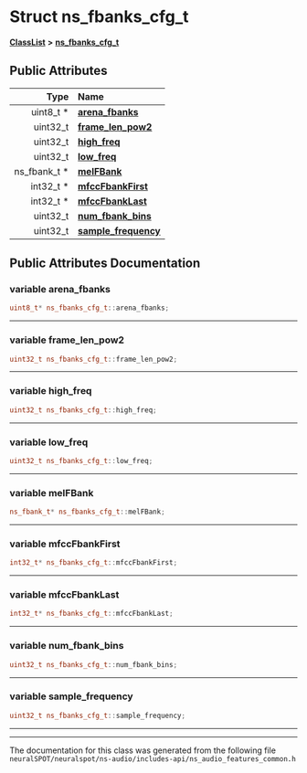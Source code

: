 

# Struct ns\_fbanks\_cfg\_t



[**ClassList**](annotated.md) **>** [**ns\_fbanks\_cfg\_t**](structns__fbanks__cfg__t.md)


























## Public Attributes

| Type | Name |
| ---: | :--- |
|  uint8\_t \* | [**arena\_fbanks**](#variable-arena_fbanks)  <br> |
|  uint32\_t | [**frame\_len\_pow2**](#variable-frame_len_pow2)  <br> |
|  uint32\_t | [**high\_freq**](#variable-high_freq)  <br> |
|  uint32\_t | [**low\_freq**](#variable-low_freq)  <br> |
|  ns\_fbank\_t \* | [**melFBank**](#variable-melfbank)  <br> |
|  int32\_t \* | [**mfccFbankFirst**](#variable-mfccfbankfirst)  <br> |
|  int32\_t \* | [**mfccFbankLast**](#variable-mfccfbanklast)  <br> |
|  uint32\_t | [**num\_fbank\_bins**](#variable-num_fbank_bins)  <br> |
|  uint32\_t | [**sample\_frequency**](#variable-sample_frequency)  <br> |












































## Public Attributes Documentation




### variable arena\_fbanks 

```C++
uint8_t* ns_fbanks_cfg_t::arena_fbanks;
```




<hr>



### variable frame\_len\_pow2 

```C++
uint32_t ns_fbanks_cfg_t::frame_len_pow2;
```




<hr>



### variable high\_freq 

```C++
uint32_t ns_fbanks_cfg_t::high_freq;
```




<hr>



### variable low\_freq 

```C++
uint32_t ns_fbanks_cfg_t::low_freq;
```




<hr>



### variable melFBank 

```C++
ns_fbank_t* ns_fbanks_cfg_t::melFBank;
```




<hr>



### variable mfccFbankFirst 

```C++
int32_t* ns_fbanks_cfg_t::mfccFbankFirst;
```




<hr>



### variable mfccFbankLast 

```C++
int32_t* ns_fbanks_cfg_t::mfccFbankLast;
```




<hr>



### variable num\_fbank\_bins 

```C++
uint32_t ns_fbanks_cfg_t::num_fbank_bins;
```




<hr>



### variable sample\_frequency 

```C++
uint32_t ns_fbanks_cfg_t::sample_frequency;
```




<hr>

------------------------------
The documentation for this class was generated from the following file `neuralSPOT/neuralspot/ns-audio/includes-api/ns_audio_features_common.h`

